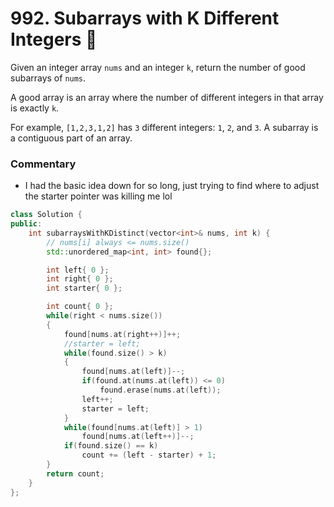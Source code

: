 # 992. Subarrays with K Different Integers 🔴

Given an integer array ```nums``` and an integer ```k```, return the number of good subarrays of ```nums```.

A good array is an array where the number of different integers in that array is exactly ```k```.

For example, ```[1,2,3,1,2]``` has ```3``` different integers: ```1```, ```2```, and ```3```.
A subarray is a contiguous part of an array.

### Commentary

 - I had the basic idea down for so long, just trying to find where to adjust the starter pointer was killing me lol

```cpp
class Solution {
public:
    int subarraysWithKDistinct(vector<int>& nums, int k) {
        // nums[i] always <= nums.size()
        std::unordered_map<int, int> found{};

        int left{ 0 };
        int right{ 0 };
        int starter{ 0 };

        int count{ 0 };
        while(right < nums.size())
        {
            found[nums.at(right++)]++;
            //starter = left;
            while(found.size() > k)
            {
                found[nums.at(left)]--;
                if(found.at(nums.at(left)) <= 0)
                    found.erase(nums.at(left));
                left++;
                starter = left;
            }
            while(found[nums.at(left)] > 1)
                found[nums.at(left++)]--;
            if(found.size() == k)
                count += (left - starter) + 1;
        }
        return count;
    }
};
```
